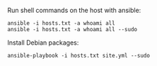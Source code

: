 Run shell commands on the host with ansible:
```
ansible -i hosts.txt -a whoami all
ansible -i hosts.txt -a whoami all --sudo
```

Install Debian packages:
```
ansible-playbook -i hosts.txt site.yml --sudo
```
